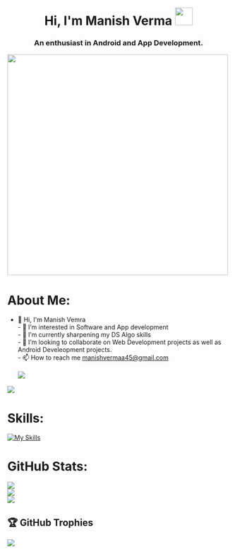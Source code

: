 <h1 align="center">Hi, I'm Manish Verma <img src='https://media.giphy.com/media/v1.Y2lkPTc5MGI3NjExNGExNzhmMGNkOWZlZWZjN2ZlNWM2NjUxMmI4NGM0ZTdmMDJhZDgxOCZlcD12MV9pbnRlcm5hbF9naWZzX2dpZklkJmN0PXM/NFGhfDRVAml9khfvzP/giphy.gif' width='40'>
<h3 align="center">An enthusiast in Android and App Development.</h3>
</p>
  <img  src="https://camo.githubusercontent.com/2366b34bb903c09617990fb5fff4622f3e941349e846ddb7e73df872a9d21233/68747470733a2f2f63646e2e6472696262626c652e636f6d2f75736572732f3733303730332f73637265656e73686f74732f363538313234332f6176656e746f2e676966" width="500" />
</div>

#  About Me:
- 👋 Hi, I'm Manish Vemra<br>- 👀 I’m interested in Software and App development<br>- 🌱 I’m currently sharpening my DS Algo skills<br>- 💞️ I’m looking to collaborate on Web Development projects as well as Android Develeopment projects.<br>- 📫 How to reach me manishvermaa45@gmail.com<br><br>
![](https://komarev.com/ghpvc/?username=beast-45)


![](https://leetcard.jacoblin.cool/beast45?animation=false)


# Skills:


[![My Skills](https://skillicons.dev/icons?i=c,cpp,kotlin,js,androidstudio,vscode,figma,firebase,mysql,git,github,gradle,idea,stackoverflow,windows&perline=7)](https://skillicons.dev)




# GitHub Stats:
![](https://github-readme-stats.vercel.app/api?username=beast-45&theme=dark&hide_border=false&include_all_commits=false&count_private=false)<br/>
![](https://github-readme-streak-stats.herokuapp.com/?user=beast-45&theme=dark&hide_border=false)<br/>
![](https://github-readme-stats.vercel.app/api/top-langs/?username=beast-45&theme=dark&hide_border=false&include_all_commits=false&count_private=false&layout=compact)

## 🏆 GitHub Trophies
![](https://github-profile-trophy.vercel.app/?username=beast-45&theme=radical&no-frame=false&no-bg=true&margin-w=4)

